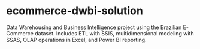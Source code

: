 # ecommerce-dwbi-solution
Data Warehousing and Business Intelligence project using the Brazilian E-Commerce dataset. Includes ETL with SSIS, multidimensional modeling with SSAS, OLAP operations in Excel, and Power BI reporting.
